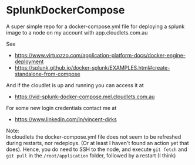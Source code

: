 # SplunkDockerCompose
A super simple repo for a docker-compose.yml file for deploying a splunk image to a node on my account with app.cloudlets.com.au

See
* https://www.virtuozzo.com/application-platform-docs/docker-engine-deployment
* https://splunk.github.io/docker-splunk/EXAMPLES.html#create-standalone-from-compose

And if the cloudlet is up and running you can access it at 
* https://vid-splunk-docker-compose.mel.cloudlets.com.au

For some new login credentials contact me at 
* https://www.linkedin.com/in/vincent-dirks

Note: <br> In cloudlets the docker-compose.yml file does not seem to be refreshed during restarts, nor redeploys. (Or at least I haven't found an action yet that does). Hence, you do need to SSH to the node, and execute `git fetch` and `git pull` in the `/root/application` folder, followed by a restart (I think) 

